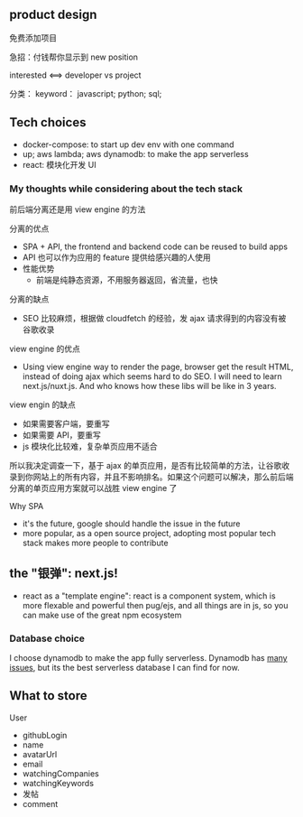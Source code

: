 ## product design

免费添加项目

急招：付钱帮你显示到 new position

interested <==> developer vs project

分类：
keyword： javascript; python; sql;


## Tech choices

- docker-compose: to start up dev env with one command
- up; aws lambda; aws dynamodb: to make the app serverless
- react: 模块化开发 UI

### My thoughts while considering about the tech stack

前后端分离还是用 view engine 的方法

分离的优点

- SPA + API, the frontend and backend code can be reused to build apps
- API 也可以作为应用的 feature 提供给感兴趣的人使用
- 性能优势
  - 前端是纯静态资源，不用服务器返回，省流量，也快

分离的缺点

- SEO 比较麻烦，根据做 cloudfetch 的经验，发 ajax 请求得到的内容没有被谷歌收录

view engine 的优点

- Using view engine way to render the page, browser get the result HTML, instead of doing ajax which seems hard to do SEO. I will need to learn next.js/nuxt.js. And who knows how these libs will be like in 3 years.

view engin 的缺点

- 如果需要客户端，要重写
- 如果需要 API，要重写
- js 模块化比较难，复杂单页应用不适合

所以我决定调查一下，基于 ajax 的单页应用，是否有比较简单的方法，让谷歌收录到你网站上的所有内容，并且不影响排名。如果这个问题可以解决，那么前后端分离的单页应用方案就可以战胜 view engine 了

Why SPA
- it's the future, google should handle the issue in the future
- more popular, as a open source project, adopting most popular tech stack makes more people to contribute

## the "银弹": next.js!

- react as a "template engine": react is a component system, which is more flexable and powerful then pug/ejs, and all things are in js, so you can make use of the great npm ecosystem

### Database choice

I choose dynamodb to make the app fully serverless. Dynamodb has [many issues](https://news.ycombinator.com/item?id=14721920), but its the best serverless database I can find for now.

## What to store

User

- githubLogin
- name
- avatarUrl
- email
- watchingCompanies
- watchingKeywords
- 发帖
- comment
